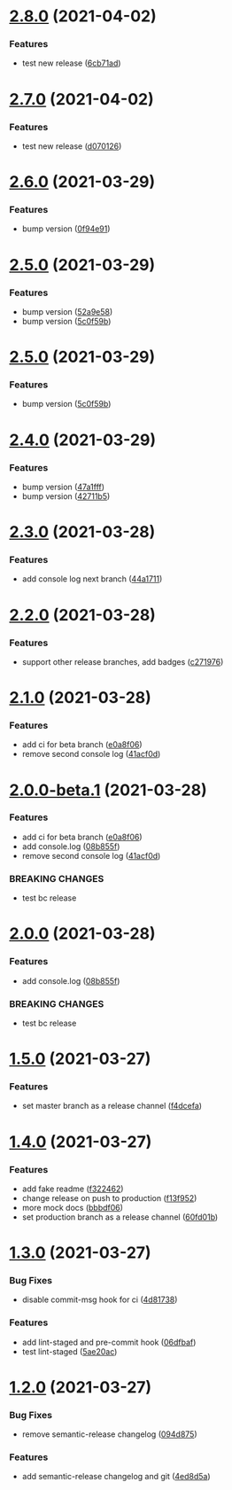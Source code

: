 # [2.8.0](https://github.com/Jozwiaczek/npm-publishing-demo/compare/v2.7.0...v2.8.0) (2021-04-02)


### Features

* test new release ([6cb71ad](https://github.com/Jozwiaczek/npm-publishing-demo/commit/6cb71ad44280e426759afc3221f4c5fe96660d45))

# [2.7.0](https://github.com/Jozwiaczek/npm-publishing-demo/compare/v2.6.0...v2.7.0) (2021-04-02)


### Features

* test new release ([d070126](https://github.com/Jozwiaczek/npm-publishing-demo/commit/d0701263686d54fcf5ef7d9691bfdc26fc82286b))

# [2.6.0](https://github.com/Jozwiaczek/npm-publishing-demo/compare/v2.5.0...v2.6.0) (2021-03-29)


### Features

* bump version ([0f94e91](https://github.com/Jozwiaczek/npm-publishing-demo/commit/0f94e9192474c95fec5a8a6d454cf579bb36938d))

# [2.5.0](https://github.com/Jozwiaczek/npm-publishing-demo/compare/v2.4.0...v2.5.0) (2021-03-29)


### Features

* bump version ([52a9e58](https://github.com/Jozwiaczek/npm-publishing-demo/commit/52a9e58dcd2ff5449f3870ccbb5c13a3d8b5bde4))
* bump version ([5c0f59b](https://github.com/Jozwiaczek/npm-publishing-demo/commit/5c0f59be4f8069c67afce4c2f8f7b6a6cf9b9195))

# [2.5.0](https://github.com/Jozwiaczek/npm-publishing-demo/compare/v2.4.0...v2.5.0) (2021-03-29)


### Features

* bump version ([5c0f59b](https://github.com/Jozwiaczek/npm-publishing-demo/commit/5c0f59be4f8069c67afce4c2f8f7b6a6cf9b9195))

# [2.4.0](https://github.com/Jozwiaczek/npm-publishing-demo/compare/v2.3.0...v2.4.0) (2021-03-29)


### Features

* bump version ([47a1fff](https://github.com/Jozwiaczek/npm-publishing-demo/commit/47a1fff7106d6b1edb8c7c6db152b18ddd601f5f))
* bump version ([42711b5](https://github.com/Jozwiaczek/npm-publishing-demo/commit/42711b5253a7c8d624428aad928ecfbe47d36de6))

# [2.3.0](https://github.com/Jozwiaczek/npm-publishing-demo/compare/v2.2.0...v2.3.0) (2021-03-28)


### Features

* add console log next branch ([44a1711](https://github.com/Jozwiaczek/npm-publishing-demo/commit/44a1711cca8b1c044698f01f0ee570ff56b2cb2e))

# [2.2.0](https://github.com/Jozwiaczek/npm-publishing-demo/compare/v2.1.0...v2.2.0) (2021-03-28)


### Features

* support other release branches, add badges ([c271976](https://github.com/Jozwiaczek/npm-publishing-demo/commit/c271976166fa13043c319ef59396b3d5744e58e0))

# [2.1.0](https://github.com/Jozwiaczek/npm-publishing-demo/compare/v2.0.0...v2.1.0) (2021-03-28)


### Features

* add ci for beta branch ([e0a8f06](https://github.com/Jozwiaczek/npm-publishing-demo/commit/e0a8f064b54dcb9296877ace22162dd3a456e88b))
* remove second console log ([41acf0d](https://github.com/Jozwiaczek/npm-publishing-demo/commit/41acf0d9d0e9a9591875fc5687751a2020974363))

# [2.0.0-beta.1](https://github.com/Jozwiaczek/npm-publishing-demo/compare/v1.5.0...v2.0.0-beta.1) (2021-03-28)


### Features

* add ci for beta branch ([e0a8f06](https://github.com/Jozwiaczek/npm-publishing-demo/commit/e0a8f064b54dcb9296877ace22162dd3a456e88b))
* add console.log ([08b855f](https://github.com/Jozwiaczek/npm-publishing-demo/commit/08b855f8db214368ae9ec0652d82fbe5b1a78256))
* remove second console log ([41acf0d](https://github.com/Jozwiaczek/npm-publishing-demo/commit/41acf0d9d0e9a9591875fc5687751a2020974363))


### BREAKING CHANGES

* test bc release

# [2.0.0](https://github.com/Jozwiaczek/npm-publishing-demo/compare/v1.5.0...v2.0.0) (2021-03-28)


### Features

* add console.log ([08b855f](https://github.com/Jozwiaczek/npm-publishing-demo/commit/08b855f8db214368ae9ec0652d82fbe5b1a78256))


### BREAKING CHANGES

* test bc release

# [1.5.0](https://github.com/Jozwiaczek/npm-publishing-demo/compare/v1.4.0...v1.5.0) (2021-03-27)


### Features

* set master branch as a release channel ([f4dcefa](https://github.com/Jozwiaczek/npm-publishing-demo/commit/f4dcefadf9e621f7143b3ea41cdab606be24022d))

# [1.4.0](https://github.com/Jozwiaczek/npm-publishing-demo/compare/v1.3.0...v1.4.0) (2021-03-27)


### Features

* add fake readme ([f322462](https://github.com/Jozwiaczek/npm-publishing-demo/commit/f322462596fd470deca185f89baff3f7c661248f))
* change release on push to production ([f13f952](https://github.com/Jozwiaczek/npm-publishing-demo/commit/f13f95250c835d83e80479d2d96a607a71f62ce1))
* more mock docs ([bbbdf06](https://github.com/Jozwiaczek/npm-publishing-demo/commit/bbbdf064c20f339f67e5659ae9213357399109e6))
* set production branch as a release channel ([60fd01b](https://github.com/Jozwiaczek/npm-publishing-demo/commit/60fd01be0ee7a3c58ab438dc4943f2a2b599093e))

# [1.3.0](https://github.com/Jozwiaczek/npm-publishing-demo/compare/v1.2.0...v1.3.0) (2021-03-27)


### Bug Fixes

* disable commit-msg hook for ci ([4d81738](https://github.com/Jozwiaczek/npm-publishing-demo/commit/4d8173807dc6fec789fdd2b8ea49eefadceba59c))


### Features

* add lint-staged and pre-commit hook ([06dfbaf](https://github.com/Jozwiaczek/npm-publishing-demo/commit/06dfbaf9b360a7877d73b0d6d4436ebcdff8f313))
* test lint-staged ([5ae20ac](https://github.com/Jozwiaczek/npm-publishing-demo/commit/5ae20acf8a82f44a247cef196d0af9d69410032e))

# [1.2.0](https://github.com/Jozwiaczek/npm-publishing-demo/compare/v1.1.0...v1.2.0) (2021-03-27)

### Bug Fixes

- remove semantic-release changelog ([094d875](https://github.com/Jozwiaczek/npm-publishing-demo/commit/094d87505995dba51003448a102a4e1137308a8b))

### Features

- add semantic-release changelog and git ([4ed8d5a](https://github.com/Jozwiaczek/npm-publishing-demo/commit/4ed8d5a47cbb695e9205801e826dcc99396a48dd))
